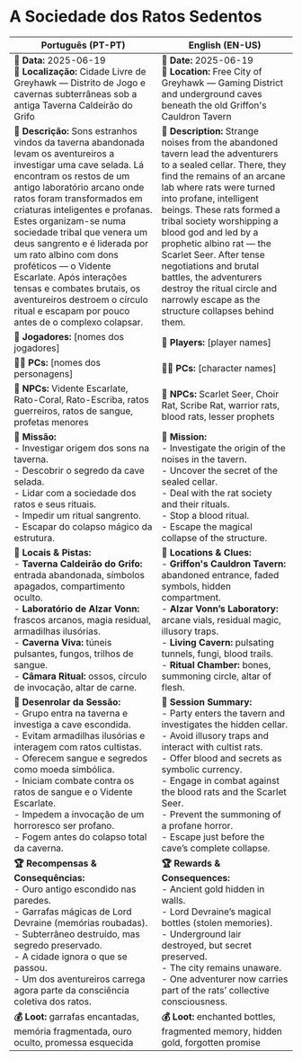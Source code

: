 # A Sociedade dos Ratos Sedentos

| Português (PT-PT)                                                                                                                                                                                                                                                                                                                                                                                                                                                                                                                     | English (EN-US)                                                                                                                                                                                                                                                                                                                                                                                                                                                                  |
| ------------------------------------------------------------------------------------------------------------------------------------------------------------------------------------------------------------------------------------------------------------------------------------------------------------------------------------------------------------------------------------------------------------------------------------------------------------------------------------------------------------------------------------- | -------------------------------------------------------------------------------------------------------------------------------------------------------------------------------------------------------------------------------------------------------------------------------------------------------------------------------------------------------------------------------------------------------------------------------------------------------------------------------- |
| **📅 Data:** 2025-06-19  <br>**📍 Localização:** Cidade Livre de Greyhawk — Distrito de Jogo e cavernas subterrâneas sob a antiga Taverna Caldeirão do Grifo                                                                                                                                                                                                                                                                                                                                                                          | **📅 Date:** 2025-06-19  <br>**📍 Location:** Free City of Greyhawk — Gaming District and underground caves beneath the old Griffon's Cauldron Tavern                                                                                                                                                                                                                                                                                                                            |
| **📝 Descrição:** Sons estranhos vindos da taverna abandonada levam os aventureiros a investigar uma cave selada. Lá encontram os restos de um antigo laboratório arcano onde ratos foram transformados em criaturas inteligentes e profanas. Estes organizam-se numa sociedade tribal que venera um deus sangrento e é liderada por um rato albino com dons proféticos — o Vidente Escarlate. Após interações tensas e combates brutais, os aventureiros destroem o círculo ritual e escapam por pouco antes de o complexo colapsar. | **📝 Description:** Strange noises from the abandoned tavern lead the adventurers to a sealed cellar. There, they find the remains of an arcane lab where rats were turned into profane, intelligent beings. These rats formed a tribal society worshipping a blood god and led by a prophetic albino rat — the Scarlet Seer. After tense negotiations and brutal battles, the adventurers destroy the ritual circle and narrowly escape as the structure collapses behind them. |
| **🎲 Jogadores:** [nomes dos jogadores]                                                                                                                                                                                                                                                                                                                                                                                                                                                                                               | **🎲 Players:** [player names]                                                                                                                                                                                                                                                                                                                                                                                                                                                   |
| **🧙‍♂️ PCs:** [nomes dos personagens]                                                                                                                                                                                                                                                                                                                                                                                                                                                                                                | **🧙‍♂️ PCs:** [character names]                                                                                                                                                                                                                                                                                                                                                                                                                                                 |
| **👥 NPCs:** Vidente Escarlate, Rato-Coral, Rato-Escriba, ratos guerreiros, ratos de sangue, profetas menores                                                                                                                                                                                                                                                                                                                                                                                                                         | **👥 NPCs:** Scarlet Seer, Choir Rat, Scribe Rat, warrior rats, blood rats, lesser prophets                                                                                                                                                                                                                                                                                                                                                                                      |
| **🎯 Missão:**  <br>- Investigar origem dos sons na taverna.  <br>- Descobrir o segredo da cave selada.  <br>- Lidar com a sociedade dos ratos e seus rituais.  <br>- Impedir um ritual sangrento.  <br>- Escapar do colapso mágico da estrutura.                                                                                                                                                                                                                                                                                     | **🎯 Mission:**  <br>- Investigate the origin of the noises in the tavern.  <br>- Uncover the secret of the sealed cellar.  <br>- Deal with the rat society and their rituals.  <br>- Stop a blood ritual.  <br>- Escape the magical collapse of the structure.                                                                                                                                                                                                                  |
| **📌 Locais & Pistas:**  <br>- **Taverna Caldeirão do Grifo:** entrada abandonada, símbolos apagados, compartimento oculto.  <br>- **Laboratório de Alzar Vonn:** frascos arcanos, magia residual, armadilhas ilusórias.  <br>- **Caverna Viva:** túneis pulsantes, fungos, trilhos de sangue.  <br>- **Câmara Ritual:** ossos, círculo de invocação, altar de carne.                                                                                                                                                                 | **📌 Locations & Clues:**  <br>- **Griffon's Cauldron Tavern:** abandoned entrance, faded symbols, hidden compartment.  <br>- **Alzar Vonn’s Laboratory:** arcane vials, residual magic, illusory traps.  <br>- **Living Cavern:** pulsating tunnels, fungi, blood trails.  <br>- **Ritual Chamber:** bones, summoning circle, altar of flesh.                                                                                                                                   |
| **📜 Desenrolar da Sessão:**  <br>- Grupo entra na taverna e investiga a cave escondida.  <br>- Evitam armadilhas ilusórias e interagem com ratos cultistas.  <br>- Oferecem sangue e segredos como moeda simbólica.  <br>- Iniciam combate contra os ratos de sangue e o Vidente Escarlate.  <br>- Impedem a invocação de um horroresco ser profano.  <br>- Fogem antes do colapso total da caverna.                                                                                                                                 | **📜 Session Summary:**  <br>- Party enters the tavern and investigates the hidden cellar.  <br>- Avoid illusory traps and interact with cultist rats.  <br>- Offer blood and secrets as symbolic currency.  <br>- Engage in combat against the blood rats and the Scarlet Seer.  <br>- Prevent the summoning of a profane horror.  <br>- Escape just before the cave’s complete collapse.                                                                                       |
| **🏆 Recompensas & Consequências:**  <br>- Ouro antigo escondido nas paredes.  <br>- Garrafas mágicas de Lord Devraine (memórias roubadas).  <br>- Subterrâneo destruído, mas segredo preservado.  <br>- A cidade ignora o que se passou.  <br>- Um dos aventureiros carrega agora parte da consciência coletiva dos ratos.                                                                                                                                                                                                           | **🏆 Rewards & Consequences:**  <br>- Ancient gold hidden in walls.  <br>- Lord Devraine’s magical bottles (stolen memories).  <br>- Underground lair destroyed, but secret preserved.  <br>- The city remains unaware.  <br>- One adventurer now carries part of the rats’ collective consciousness.                                                                                                                                                                            |
| **💰 Loot:** garrafas encantadas, memória fragmentada, ouro oculto, promessa esquecida                                                                                                                                                                                                                                                                                                                                                                                                                                                | **💰 Loot:** enchanted bottles, fragmented memory, hidden gold, forgotten promise                                                                                                                                                                                                                                                                                                                                                                                                |
